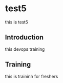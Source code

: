 # test5
this is test5
## Introduction
this devops training

## Training
this is traininh for freshers